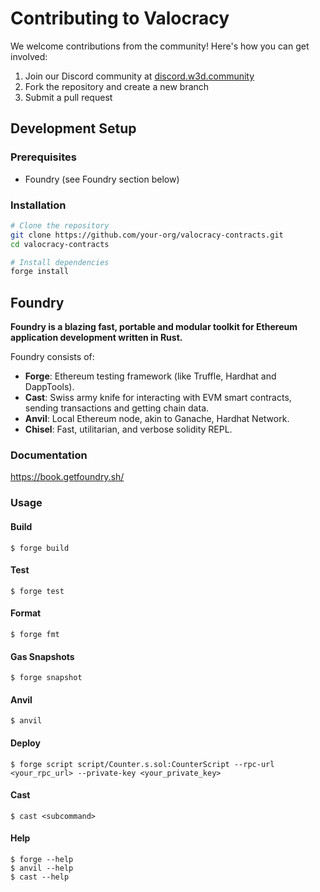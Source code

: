 # Contributing to Valocracy

We welcome contributions from the community! Here's how you can get involved:

1. Join our Discord community at [discord.w3d.community](https://discord.w3d.community)
2. Fork the repository and create a new branch
3. Submit a pull request

## Development Setup

### Prerequisites

- Foundry (see Foundry section below)

### Installation

```bash
# Clone the repository
git clone https://github.com/your-org/valocracy-contracts.git
cd valocracy-contracts

# Install dependencies
forge install
```

## Foundry

**Foundry is a blazing fast, portable and modular toolkit for Ethereum application development written in Rust.**

Foundry consists of:

- **Forge**: Ethereum testing framework (like Truffle, Hardhat and DappTools).
- **Cast**: Swiss army knife for interacting with EVM smart contracts, sending transactions and getting chain data.
- **Anvil**: Local Ethereum node, akin to Ganache, Hardhat Network.
- **Chisel**: Fast, utilitarian, and verbose solidity REPL.

### Documentation

https://book.getfoundry.sh/

### Usage

#### Build
```shell
$ forge build
```

#### Test
```shell
$ forge test
```

#### Format
```shell
$ forge fmt
```

#### Gas Snapshots
```shell
$ forge snapshot
```

#### Anvil
```shell
$ anvil
```

#### Deploy
```shell
$ forge script script/Counter.s.sol:CounterScript --rpc-url <your_rpc_url> --private-key <your_private_key>
```

#### Cast
```shell
$ cast <subcommand>
```

#### Help
```shell
$ forge --help
$ anvil --help
$ cast --help
``` 